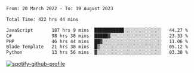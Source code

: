 <!--START_SECTION:waka-->

```txt
From: 20 March 2022 - To: 19 August 2023

Total Time: 422 hrs 44 mins

JavaScript       187 hrs 9 mins  ███████████░░░░░░░░░░░░░░   44.27 %
C#               98 hrs 38 mins  █████▓░░░░░░░░░░░░░░░░░░░   23.33 %
PHP              46 hrs 44 mins  ██▓░░░░░░░░░░░░░░░░░░░░░░   11.06 %
Blade Template   21 hrs 38 mins  █▒░░░░░░░░░░░░░░░░░░░░░░░   05.12 %
Python           13 hrs 56 mins  ▓░░░░░░░░░░░░░░░░░░░░░░░░   03.30 %
```

<!--END_SECTION:waka-->
[![spotify-github-profile](https://spotify-github-profile.vercel.app/api/view?uid=c00zprrvy9xiloa9qnco3hmng&cover_image=true&theme=novatorem&show_offline=false&background_color=121212&bar_color=53b14f&bar_color_cover=false)](https://spotify-github-profile.vercel.app/api/view?uid=c00zprrvy9xiloa9qnco3hmng&redirect=true)



